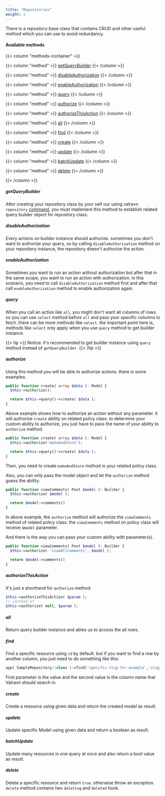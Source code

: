 ```yaml
---
title: "Repositories"
weight: 2
---
```


There is a repository base class that contains CRUD and other useful method
which you can use to avoid redundancy.

#### Available methods

{{< column "methods-container" >}}

{{< column "method" >}}
[getQueryBuilder](#getquerybuilder)
{{< /column >}}

{{< column "method" >}}
[disableAuthorization](#disableauthorization)
{{< /column >}}

{{< column "method" >}}
[enableAuthorization](#enableauthorization)
{{< /column >}}

{{< column "method" >}}
[query](#query)
{{< /column >}}

{{< column "method" >}}
[authorize](#authorize)
{{< /column >}}

{{< column "method" >}}
[authorizeThisAction](#authorizethisaction)
{{< /column >}}

{{< column "method" >}}
[all](#all)
{{< /column >}}

{{< column "method" >}}
[find](#find)
{{< /column >}}

{{< column "method" >}}
[create](#create)
{{< /column >}}

{{< column "method" >}}
[update](#update)
{{< /column >}}

{{< column "method" >}}
[batchUpdate](#batchupdate)
{{< /column >}}

{{< column "method" >}}
[delete](#delete)
{{< /column >}}


{{< /column >}}

##### getQueryBuilder

After creating your repository class by your self our using
valravn `repository` [command](commands.md#repository), you must implement this
method to establish related query builder object for repository class.

##### disableAuthorization

Every actions on builder instance should authorize. sometimes you don't want to
authorize your query, so by calling `disableAuthorization` method on your
repository instance, the repository doesn't authorize the action.

##### enableAuthorization

Sometimes you want to run an action without authorization but after that in the
same scope, you want to run an action with authorization. in this scenario, you
need to call `disableAuthorization` method first and after that
call `enableAuthorization` method to enable authorization again.

##### query

When you call an action like `all`, you might don't want all columns of rows. so
you can use `select` method before `all` and pass your specific columns to
fetch. there can be more methods like `select`. the important point here is,
methods like `select` only apply when you use `query` method to get builder
instance.

{{< tip >}}
Notice: it's recommended to get builder instance using `query` method instead of `getQueryBuilder`.
{{< /tip >}}

##### authorize

Using this method you will be able to authorize actions. there is some examples.

```php
public function create( array $data ): Model {
  $this->authorize();

  return $this->query()->create( $data );
}
```

Above example shows how to authorize an action without any parameter. it will
authorize `create` ability on related policy class. to determine your custom
ability to authorize, you just have to pass the name of your ability
to `authorize` method.

```php
public function create( array $data ): Model {
  $this->authorize('makeAndStore');

  return $this->query()->create( $data );
}
```

Then, you need to create `makeAndStore` method in your related policy class.

Also, you can only pass the model object and let the `authorize` method guess
the ability.

```php
public function viewComments( Post $model ): Builder {
  $this->authorize( $model );

  return $model->comments()
}
```

In above example, the `authorize` method will authorize the `viewComments`
method of related policy class. the `viewComments` method on policy class will
receive `$model` parameter.

And there is the way you can pass your custom ability with parameter(s).

```php
public function viewComments( Post $model ): Builder {
  $this->authorize( 'viewAllComments', $model );

  return $model->comments()
}
```

##### authorizeThisAction

It's just a shorthand for `authorize` method.

```php
$this->authorizeThisAction( $param );
// instead of
$this->authorize( null, $param );
```

##### all

Return query builder instance and ables us to access the all rows.

##### find

Find a specific resource using `id` by default. but if you want to find a row by
another column, you just need to do something like this:

```php
app( SampleRepository::class )->find('specific-slug-for-example','slug');
```

First parameter is the value and the second value is the column name that
Valravn should search in.

##### create

Create a resource using given data and return the created model as result.

##### update

Update specific Model using given data and return a boolean as result.

##### batchUpdate

Update many resources in one query at once and also return a bool value as
result.

##### delete

Delete a specific resource and return `true`. otherwise throw an
exception. `delete` method contains two `deleting` and `deleted` hook.
